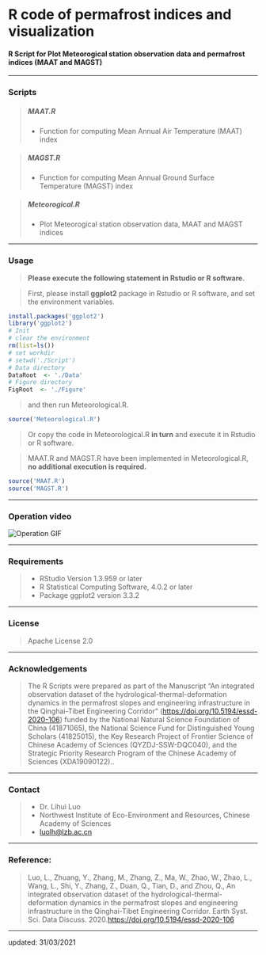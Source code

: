 # R code of permafrost indices and visualization

#### R Script for Plot Meteorogical station observation data and permafrost indices (MAAT and MAGST)


----

### Scripts

> ##### MAAT.R
>- Function for computing Mean Annual Air Temperature (MAAT) index

> ##### MAGST.R
>- Function for computing Mean Annual Ground Surface Temperature (MAGST) index

> ##### Meteorogical.R
>- Plot Meteorogical station observation data, MAAT and MAGST indices

----

### Usage


> **Please execute the following statement in Rstudio or R software.** 

>  First, please install **ggplot2** package in Rstudio or R software, and set the environment variables.
> 
```r
install.packages('ggplot2')
library('ggplot2')
# Init
# clear the environment
rm(list=ls())
# set workdir
# setwd('./Script')
# Data directory
DataRoot  <- './Data'
# Figure directory
FigRoot  <- './Figure'
```

> and then run Meteorological.R.

```r
source('Meteorological.R')
```

> Or copy the code in Meteorological.R **in turn** and execute it in Rstudio or R software.

> MAAT.R and MAGST.R have been implemented in Meteorological.R, **no additional execution is required.**

> 
```r
source('MAAT.R')
source('MAGST.R')
```

----
### Operation video
![Operation GIF](https://github.com/iffylaw/ESSD-2020-106/blob/main/ScriptRstudio.gif)

----
### Requirements

>- RStudio Version 1.3.959 or later
>- R Statistical Computing Software, 4.0.2 or later
>- Package ggplot2 version 3.3.2

----
### License

> Apache License 2.0

----
### Acknowledgements

> The R Scripts were prepared as part of the Manuscript “An integrated observation dataset of the hydrological-thermal-deformation dynamics in the permafrost slopes and engineering infrastructure in the Qinghai-Tibet Engineering Corridor” (https://doi.org/10.5194/essd-2020-106) funded by the National Natural Science Foundation of China (41871065), the National Science Fund for Distinguished Young Scholars (41825015), the Key Research Project of Frontier Science of Chinese Academy of Sciences (QYZDJ-SSW-DQC040), and the Strategic Priority Research Program of the Chinese Academy of Sciences (XDA19090122)..

----
### Contact

>- Dr. Lihui Luo 
>- Northwest Institute of Eco-Environment and Resources, Chinese Academy of Sciences
>- <luolh@lzb.ac.cn>

----
### Reference:

> Luo, L., Zhuang, Y., Zhang, M., Zhang, Z., Ma, W., Zhao, W., Zhao, L., Wang, L., Shi, Y., Zhang, Z., Duan, Q., Tian, D., and Zhou, Q.,  An integrated observation dataset of the hydrological-thermal-deformation dynamics in the permafrost slopes and engineering infrastructure in the Qinghai-Tibet Engineering Corridor. Earth Syst. Sci. Data Discuss. 2020.<https://doi.org/10.5194/essd-2020-106>

----
updated: 31/03/2021
